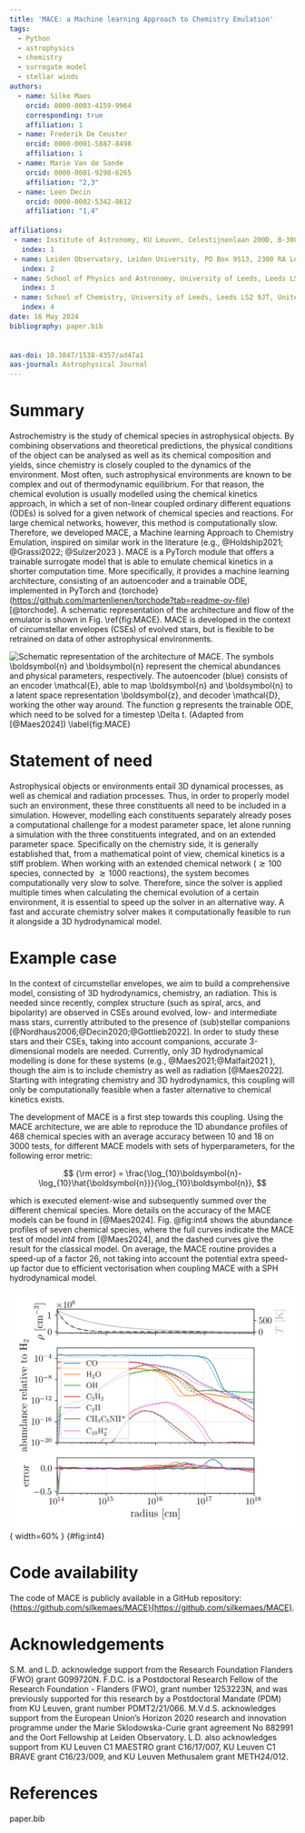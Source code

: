 ```yaml
---
title: 'MACE: a Machine learning Approach to Chemistry Emulation'
tags:
  - Python
  - astrophysics
  - chemistry
  - surrogate model
  - stellar winds
authors:
  - name: Silke Maes
    orcid: 0000-0003-4159-9964
    corresponding: true
    affiliation: 1
  - name: Frederik De Ceuster
    orcid: 0000-0001-5887-8498
    affiliation: 1
  - name: Marie Van de Sande
    orcid: 0000-0001-9298-6265
    affiliation: "2,3"
  - name: Leen Decin
    orcid: 0000-0002-5342-8612
    affiliation: "1,4"

affiliations:
 - name: Institute of Astronomy, KU Leuven, Celestijnenlaan 200D, B-3001 Leuven, Belgium
   index: 1
 - name: Leiden Observatory, Leiden University, PO Box 9513, 2300 RA Leiden, The Netherlands
   index: 2
 - name: School of Physics and Astronomy, University of Leeds, Leeds LS2 9JT, United Kingdom
   index: 3
 - name: School of Chemistry, University of Leeds, Leeds LS2 9JT, United Kingdom
   index: 4
date: 16 May 2024
bibliography: paper.bib


aas-doi: 10.3847/1538-4357/ad47a1
aas-journal: Astrophysical Journal 
---
```


# Summary
Astrochemistry is the study of chemical species in astrophysical objects. By combining observations and theoretical predictions, the physical conditions of the object can be analysed as well as its chemical composition and yields, since chemistry is closely coupled to the dynamics of the environment. Most often, such astrophysical environments are known to be complex and out of thermodynamic equilibrium. For that reason, the chemical evolution is usually modelled using the chemical kinetics approach, in which a set of non-linear coupled ordinary different equations (ODEs) is solved for a given network of chemical species and reactions. For large chemical networks, however, this method is computationally slow. Therefore, we developed MACE, a Machine learning Approach to Chemistry Emulation, inspired on similar work in the literature (e.g., @Holdship2021; @Grassi2022; @Sulzer2023 ). MACE is a PyTorch module that offers a trainable surrogate model that is able to emulate chemical kinetics in a shorter computation time. More specifically, it provides a machine learning architecture, consisting of an autoencoder and a trainable ODE, implemented in PyTorch and {torchode}(https://github.com/martenlienen/torchode?tab=readme-ov-file) [@torchode]. A schematic representation of the architecture and flow of the emulator is shown in Fig. \ref{fig:MACE}. MACE is developed in the context of circumstellar envelopes (CSEs) of evolved stars, but is flexible to be retrained on data of other astrophysical environments.

![Schematic representation of the architecture of MACE. The symbols $\boldsymbol{n}$ and $\boldsymbol{n}$ represent the chemical abundances and physical parameters, respectively. The autoencoder (blue) consists of an encoder $\mathcal{E}$, able to map $\boldsymbol{n}$ and $\boldsymbol{n}$ to a latent space representation $\boldsymbol{z}$, and decoder $\mathcal{D}$, working the other way around. The function $g$ represents the trainable ODE, which need to be solved for a timestep $\Delta t$. (Adapted from [@Maes2024]) \label{fig:MACE}](MACE.png)


# Statement of need
Astrophysical objects or environments entail 3D dynamical processes, as well as chemical and radiation processes. Thus, in order to properly model such an environment, these three constituents all need to be included in a simulation. However, modelling each constituents separately already poses a computational challenge for a modest parameter space, let alone running a simulation with the three constituents integrated, and on an extended parameter space. Specifically on the chemistry side, it is generally established that, from a mathematical point of view, chemical kinetics is a stiff problem. When working with an extended chemical network ($\gtrsim 100$ species, connected by $\gtrsim 1000$ reactions), the system becomes computationally very slow to solve. Therefore, since the solver is applied multiple times when calculating the chemical evolution of a certain environment, it is essential to speed up the solver in an alternative way. A fast and accurate chemistry solver makes it computationally feasible to run it alongside a 3D hydrodynamical model.


# Example case
In the context of circumstellar envelopes, we aim to build a comprehensive model, consisting of 3D hydrodynamics, chemistry, an radiation. This is needed since recently, complex structure (such as spiral, arcs, and bipolarity) are observed in CSEs around evolved, low- and intermediate mass stars, currently attributed to the presence of (sub)stellar companions [@Nordhaus2006;@Decin2020;@Gottlieb2022]. In order to study these stars and their CSEs, taking into account companions, accurate 3-dimensional models are needed. Currently, only 3D hydrodynamical modelling is done for these systems (e.g., @Maes2021;@Malfait2021 ), though the aim is to include chemistry as well as radiation [@Maes2022]. Starting with integrating chemistry and 3D hydrodynamics, this coupling will only be computationally feasible when a faster alternative to chemical kinetics exists. 

The development of MACE is a first step towards this coupling. Using the MACE architecture, we are able to reproduce the 1D abundance profiles of 468 chemical species with an average accuracy between 10 and 18 on 3000 tests, for different MACE models with sets of hyperparameters, for the following error metric:

$$ {\rm error} = \frac{\log_{10}\boldsymbol{n}-\log_{10}\hat{\boldsymbol{n}}}{\log_{10}\boldsymbol{n}}, $$

which is executed element-wise and subsequently summed over the different chemical species. More details on the accuracy of the MACE models can be found in [@Maes2024]. Fig. @fig:int4 shows the abundance profiles of seven chemical species, where the full curves indicate the MACE test of model *int4* from [@Maes2024], and the dashed curves give the result for the classical model. On average, the MACE routine provides a speed-up of a factor 26, not taking into account the potential extra speed-up factor due to efficient vectorisation when coupling MACE with a SPH hydrodynamical model.


![Chemical abundance profiles from a test of trained MACE model model *int4* (full curves), compared to the classical model (dashed curves). More details in [@Maes2024].](int4_example.png){ width=60% } {#fig:int4}

# Code availability
The code of MACE is publicly available in a GitHub repository: {https://github.com/silkemaes/MACE}(https://github.com/silkemaes/MACE).


# Acknowledgements
S.M. and L.D. acknowledge support from the Research Foundation Flanders (FWO) grant G099720N. F.D.C. is a Postdoctoral Research Fellow of the Research Foundation - Flanders (FWO), grant number 1253223N, and was previously supported for this research by a Postdoctoral Mandate (PDM) from KU Leuven, grant number PDMT2/21/066. M.V.d.S. acknowledges support from the European Union’s Horizon 2020 research and innovation programme under the Marie Sklodowska-Curie grant agreement No 882991 and the Oort Fellowship at Leiden Observatory. L.D. also acknowledges support from KU Leuven C1 MAESTRO grant C16/17/007, KU Leuven C1 BRAVE grant C16/23/009, and KU Leuven Methusalem grant METH24/012.


# References
paper.bib